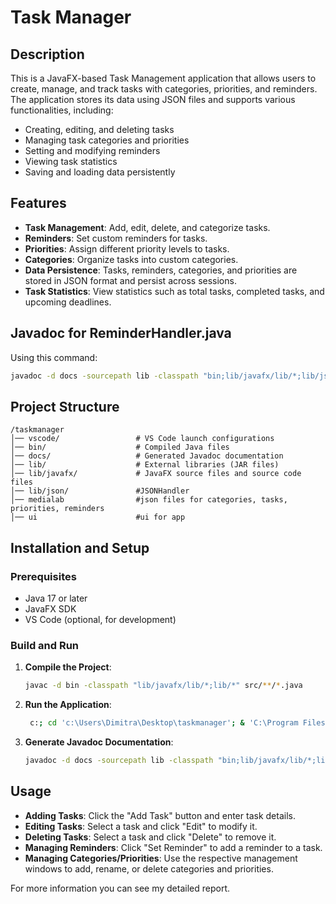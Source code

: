 # Task Manager

## Description
This is a JavaFX-based Task Management application that allows users to create, manage, and track tasks with categories, priorities, and reminders. The application stores its data using JSON files and supports various functionalities, including:

- Creating, editing, and deleting tasks
- Managing task categories and priorities
- Setting and modifying reminders
- Viewing task statistics
- Saving and loading data persistently

## Features
- **Task Management**: Add, edit, delete, and categorize tasks.
- **Reminders**: Set custom reminders for tasks.
- **Priorities**: Assign different priority levels to tasks.
- **Categories**: Organize tasks into custom categories.
- **Data Persistence**: Tasks, reminders, categories, and priorities are stored in JSON format and persist across sessions.
- **Task Statistics**: View statistics such as total tasks, completed tasks, and upcoming deadlines.

## Javadoc for ReminderHandler.java
Using this command:
   ```sh
javadoc -d docs -sourcepath lib -classpath "bin;lib/javafx/lib/*;lib/json/*;lib/jackson-annotations-2.18.1.jar;lib/jackson-core-2.18.1.jar;lib/jackson-databind-2.18.1.jar" lib/javafx/ReminderHandler.java
  ```


## Project Structure
```
/taskmanager
│── vscode/                 # VS Code launch configurations
│── bin/                    # Compiled Java files
│── docs/                   # Generated Javadoc documentation
│── lib/                    # External libraries (JAR files)
│── lib/javafx/             # JavaFX source files and source code files
│── lib/json/               #JSONHandler                 
│── medialab                #json files for categories, tasks, priorities, reminders
│── ui                      #ui for app
```



## Installation and Setup
### Prerequisites
- Java 17 or later
- JavaFX SDK
- VS Code (optional, for development)

### Build and Run
1. **Compile the Project**:
   ```sh
   javac -d bin -classpath "lib/javafx/lib/*;lib/*" src/**/*.java
   ```

2. **Run the Application**:
   ```sh
    c:; cd 'c:\Users\Dimitra\Desktop\taskmanager'; & 'C:\Program Files\Java\jdk-23\bin\java.exe' '@C:\Users\Dimitra\AppData\Local\Temp\cp_apjc9596xge6ed0typwm3iffa.argfile' 'lib.javafx.TaskManager'
   ```

3. **Generate Javadoc Documentation**:
   ```sh
   javadoc -d docs -sourcepath lib -classpath "bin;lib/javafx/lib/*;lib/json/*;lib/jackson-annotations-2.18.1.jar;lib/jackson-core-2.18.1.jar;lib/jackson-databind-2.18.1.jar" lib/javafx/ReminderHandler.java
   ```

## Usage
- **Adding Tasks**: Click the "Add Task" button and enter task details.
- **Editing Tasks**: Select a task and click "Edit" to modify it.
- **Deleting Tasks**: Select a task and click "Delete" to remove it.
- **Managing Reminders**: Click "Set Reminder" to add a reminder to a task.
- **Managing Categories/Priorities**: Use the respective management windows to add, rename, or delete categories and priorities.


For more information you can see my detailed report.

